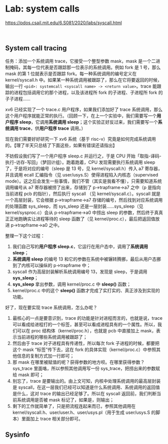 # Lab: system calls

https://pdos.csail.mit.edu/6.S081/2020/labs/syscall.html

<br>

## System call tracing

任务：添加一个系统调用 trace，它接受一个整型参数 mask，mask 是一个二进制掩码，其每一位代表是否跟踪那一位表示的系统调用。例如 fork 是 1 号，那么 mask 的第 1 位就表示是否跟踪 fork。每一种系统调用的编号定义在 kernel/syscall.h 中。如果某一种系统调用被跟踪了，那么在它将要返回的时候，输出一行 `<pid>: systemcall <syscall name> -> <return value>`。trace 能跟踪的进程包括调用它的那个进程，以及该进程所 fork 的子进程、子进程所 fork 的子子进程……

xv6 已经实现了一个 trace.c 用户程序，如果我们添加好了 trace 系统调用，那么这个用户程序就能正常的执行。（回顾一下，在上一个实验中，我们需要写一个**用户程序 sleep**，它调用**系统调用 sleep**；这个实验正好反过来，我们需要写一个**系统调用 trace**，供**用户程序 trace** 调用。）

现在我们需要好好研究一下 xv6 系统（基于 risc-v）究竟是如何完成系统调用的。【理了半天只总结了下面这些，如果有错误还请指出】

不妨假设我们写了一个用户程序 sleep.c 并运行之，于是 CPU 开始「取指-译码-执行-访存-写回」（梦回计组）。跑着跑着，CPU 发现需要执行系统调用 sleep 了，于是将对应的编号（sleep 是 13 号，见 kernel/syscall.h）传入 a7 寄存器，并且调用 ecall 汇编指令（见 user/usys.S）使得进程陷入内核态（supervised mode）。这之后会发生一些事情，我们不管（其实是我看不懂），只需要知道系统调用编号从 a7 寄存器被捞了出来，存储到了 p->trapframe->a7 之中（p 是指向当前进程 pcb 的指针），然后执行 syscall （见 kernel/syscall.c）。syscall 就是一个高层封装，它会根据 p->trapframe->a7 存储的编号，然后找到对应系统调用的处理函数 sys_sleep，而 sys_sleep 还是一层封装……sys_sleep（见 kernel/sysproc.c）会从 p->trapframe->a0 中捞出 sleep 的参数，然后终于真真正正地跑确实让进程等待的 sleep 函数了（见 kernel/proc.c），最后把返回值放进 p->trapframe->a0 之中。

整理一下这个过程：

1. 我们自己写的**用户程序 sleep.c**，它运行在用户态中，调用了**系统调用 sleep**；
2. **系统调用 sleep** 的编号 13 和它的参数在系统中被辗转腾挪，最后从用户态挪到了内核可以操纵的 p->trapframe 中；
3. syscall 作为高层封装解析系统调用编号 13，发现是 sleep，于是调用 **sys_sleep**；
4. **sys_sleep** 拿出参数，调用 kernel/proc.c 中 **sleep()** 函数；
5. kernel/proc.c 中的这个 **sleep()** 函数才完成了实打实的、真正涉及到实现的功能。

好了，现在要实现 trace 系统调用，怎么办呢？

1. 最核心的一点是要意识到，trace 的功能是针对进程而言的，也就是说，trace 可以看成给进程打的一个标签，甚至可以看成进程具有的一个属性。所以，我们可以在 proc 结构体（kernel/proc.h），也就是 pcb 中直接加上 mask，表示当前进程的哪些系统调用被跟踪了；
2. 然后由于 trace 对子进程具有传递性，所以每次 fork 子进程的时候，都要把这个 mask “标签”传下去，这在 fork 的具体实现（kernel/proc.c）中参照其他信息的复制方式加一行即可；
3. 那 mask 在哪里被赋值的呢？获得参数的地方呗。在哪里获得参数？sys_trace 里面咯，所以参照其他调用写一份 sys_trace，把捞出来的参数赋给 mask 即可；
4. 别忘了，trace 是要输出的。由上文可知，内核中处理系统调用的最高层封装是 syscall，在这一层我们已经可以知道是什么系统调用、系统调用的返回值是什么，这对 trace 的输出已经足够了。所以在 syscall 返回前，我们判断当前系统调用是否被 mask 标记了，如果是，则输出；
5. 剩下的工作就简单了，只是把流程连起来而已，参照其他调用在 kernel/syscall.h、user/user.h、user/usys.pl（用于生成 user/usys.S 的脚本）里面加上 trace 相关部分即可。



## Sysinfo

